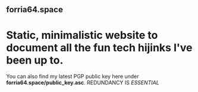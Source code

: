 ## forria64.space
# Static, minimalistic website to document all the fun tech hijinks I've been up to.
You can also find my latest PGP public key here under **forria64.space/public_key.asc**.
REDUNDANCY IS *ESSENTIAL*
